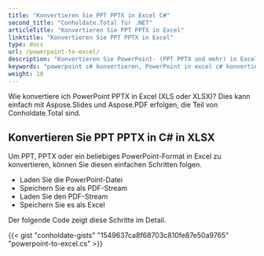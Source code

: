 ```yaml
---
title: "Konvertieren Sie PPT PPTX in Excel C#"
second_title: "Conholdate.Total für .NET"
articleTitle: "Konvertieren Sie PPT PPTX in Excel"
linktitle: "Konvertieren Sie PPT PPTX in Excel"
type: docs
url: /powerpoint-to-excel/
description: "Konvertieren Sie PowerPoint- (PPT PPTX und mehr) in Excel-Dateiformate (XLS XLSX) in C#."
keywords: "powerpoint c# konvertieren, PowerPoint in excel c# konvertieren, pptx in xlsx c# konvertieren, ppt in xls c# konvertieren, .NET ppt konvertieren pptx, ppt in xlsx .net, pptx in xlsx asp .net, c#-Konverter für ppt, c#-Konverter für pptx , pptx zu Excel c#, Folien zu Blättern"
weight: 10
---
```


Wie konvertiere ich PowerPoint PPTX in Excel (XLS oder XLSX)? Dies kann einfach mit Aspose.Slides und Aspose.PDF erfolgen, die Teil von Conholdate.Total sind.

## **Konvertieren Sie PPT PPTX in C# in XLSX**
Um PPT, PPTX oder ein beliebiges PowerPoint-Format in Excel zu konvertieren, können Sie diesen einfachen Schritten folgen.

- Laden Sie die PowerPoint-Datei
- Speichern Sie es als PDF-Stream
- Laden Sie den PDF-Stream
- Speichern Sie es als Excel

Der folgende Code zeigt diese Schritte im Detail.

{{< gist "conholdate-gists" "1549637ca8f68703c810fe87e50a9765" "powerpoint-to-excel.cs" >}}
